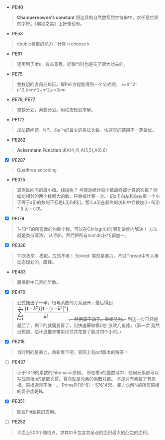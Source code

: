 * PE40
> **Champernowne's constant**
> 将连续的自然数写到字符串中，求任意位置的字符。《编程之美》上好像也有。

* PE53
> double类型的能力：计算 n choose k

* PE61
> 还用到了dfs，有点意思。好像当时也是花了很大功夫的。

* PE75
> 整数边的直角三角形。解Pell方程能得到一个公式吧。
	a=m^2-n^2,b=m^2+n^2,c=2*m*n

* PE76, PE77
> 整数分划，素数分划。用动态规划求解。

* PE122
> 加法链问题，NP。求a^n的最少的乘法次数。快速幂的结果不一定最优。

* PE282
> **Ackermann Function** 求A(4,4),A(5,5),A(6,6)

* [x] PE287
> Quadtree encoding

* PE375
> 查询区间内的最小值。线段树？
> 可能是统计每个数最终被计算的次数？例如比相邻的两个数都大的数，只会被计算一次。
> 记a[i]向左和向右第一个小于等于a[i]的数的下标是L[i]和R[i]，那么a[i]在最终的求和中会被加(i - R[i]) * (L[i] - i)次。

* [x] PE179
> 1~10^7的所有数的约数个数。可以在O(nlog(n))时间复杂度内解决！
> 方法就是类似筛法，i从1到n，然后把所有numdiv[k*i]都加一。

* [x] PE336
> 11!次枚举，模拟。应该不难！
> Solved. 果然是暴力。不过Thread中有人用动态规划的，膜拜。

* PE483
> 置换群中元素的阶数。

* [x] PE479

> ~~公式推出了一半，根与系数的关系展开，最后得到![equation](data/PE479.png)， 然后算不动了。继续努力。~~ 
> 到这一步已经是最后了，剩下的就需要算了，用快速幂取模和扩展欧几里德。（第一次
> 竟然没想到，估计连推导带实现总共花费了超过四个小时。）

* [x] PE216
> 当时用的是暴力，重新看下吧，官网上有pdf版本的解答！

* [ ] PE437
> 小于10^8的素数的Fibonacci原根。
> 即在模n的整数域中，任何元素都可以写成原根p的整数次幂。幂次就是元素的离散对数。
> 不是只有素数才有原根。原根通常不唯一。
> PrimePi[10^8] = 5761455，暴力求解N的所有原根的复杂度是N。

* [x] PE351
> 欧拉Phi函数的应用。

* [ ] PE252
> 平面上500个随机点，求其中不包含其余点的面积最大的凸包的面积。
